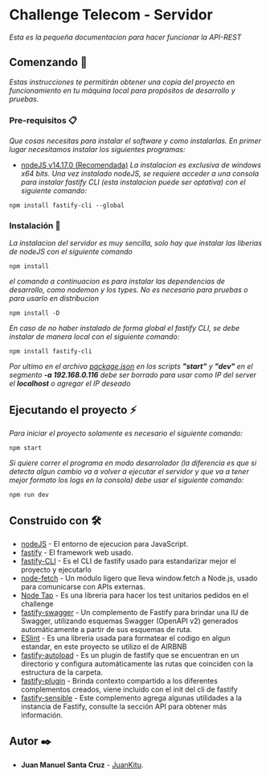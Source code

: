 # Challenge Telecom - Servidor

_Esta es la pequeña documentacion para hacer funcionar la API-REST_

## Comenzando 🚀

_Estas instrucciones te permitirán obtener una copia del proyecto en funcionamiento en tu máquina local para propósitos de desarrollo y pruebas._

### Pre-requisitos 📋

_Que cosas necesitas para instalar el software y como instalarlas._
_En primer lugar necesitamos instalar los siguientes programas:_

* [nodeJS v14.17.0 (Recomendada)](https://nodejs.org/dist/v14.17.0/node-v14.17.0-x64.msi)
_La instalacion es exclusiva de windows x64 bits._
_Una vez instalado nodeJS, se requiere acceder a una consola para instalar fastify CLI (esta instalacion puede ser optativa) con el siguiente comando:_

```
npm install fastify-cli --global
```

### Instalación 🔧

_La instalacion del servidor es muy sencilla, solo hay que instalar las liberias de nodeJS con el siguiente comando_

```
npm install
```
_el comando a continuacion es para instalar las dependencias de desarrollo, como nodemon y los types. No es necesario para pruebas o para usarlo en distribucion_

```
npm install -D
```
_En caso de no haber instalado de forma global el fastify CLI, se debe instalar de manera local con el siguiente comando:_
```
npm install fastify-cli
```



_Por ultimo en el archivo [package.json](https://github.com/JuanKitu/challengetelecom/blob/develop/package.json) en los scripts **"start"** y **"dev"** en el segmento **-a 192.168.0.116** debe ser borrado para usar como IP del server el **localhost** o agregar el IP deseado_
## Ejecutando el proyecto ⚡

_Para iniciar el proyecto solamente es necesario el siguiente comando:_
```
npm start
```
_Si quiere correr el programa en modo desarrolador (la diferencia es que si detecta algun cambio va a volver a ejecutar el servidor y que va a tener mejor formato los logs en la consola) debe usar el siguiente comando:_
```
npm run dev
```
## Construido con 🛠️

* [nodeJS](https://nodejs.org/es/docs/) - El entorno de ejecucion para JavaScript.
* [fastify](https://www.fastify.io/) - El framework web usado.
* [fastify-CLI](https://github.com/fastify/fastify-cli) - Es el CLI de fastify usado para estandarizar mejor el proyecto y ejecutarlo
* [node-fetch](https://github.com/node-fetch/node-fetch) - Un módulo ligero que lleva window.fetch a Node.js, usado para comunicarse con APIs externas.
* [Node Tap](https://node-tap.org/) - Es una libreria para hacer los test unitarios pedidos en el challenge
* [fastify-swagger](https://github.com/fastify/fastify-swagger) - Un complemento de Fastify para brindar una IU de Swagger, utilizando esquemas Swagger (OpenAPI v2)  generados automáticamente a partir de sus esquemas de ruta.
* [ESlint](https://eslint.org/) - Es una libreria usada para formatear el codigo en algun estandar, en este proyecto se utilizo el de AIRBNB
* [fastify-autoload](https://github.com/fastify/fastify-autoload) - Es un plugin de fastify que se encuentran en un directorio y configura automáticamente las rutas que coinciden con la estructura de la carpeta.
* [fastify-plugin](https://github.com/fastify/fastify-plugin) - Brinda contexto compartido a los diferentes complementos creados, viene incluido con el init del cli de fastify
* [fastify-sensible](https://github.com/fastify/fastify-sensible) - Este complemento agrega algunas utilidades a la instancia de Fastify, consulte la sección API para obtener más información.

## Autor ✒️
* **Juan Manuel Santa Cruz** - [JuanKitu](https://github.com/JuanKitu).
